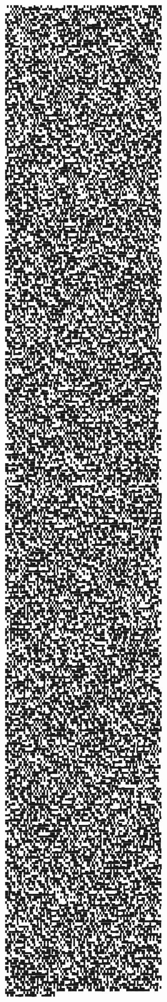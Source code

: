 ▝▝▞▛▞▅▃▆▟▆▞▃▞▟▃▄▃▟▝▛▝▊▃▞▝▐▃▞▟▜▝▆▝▟▟▇▜▃▜▛▝▄▃▜▜▙▜▄▞▞▞▄▜▄▞▆▝▚▃▅▃▞▟▚▝▝▞▟▜▙▜▜▜▟▝▛▜▜▟█▜▄▞▅▝▝▟▐▝▆▟▐▜▙▞▃▝▉▟▝▞▄▟▛▃▛▟▊▜▃▜▄▃▞▟▉▞▄▜▝▝▛▞▃▞▙▞▅▟▆▟▇▝▃▞▝▝▛▜▚▟▜▞▛▜▞▝▞▞▆▞▚▟▄▝▃▟▇▛▇▃▛▟▊▃▚▃▄▟▊▝█▞▞▟▇▞▝▟▄▝▆▃▆▛▐▝▅▞▆▞▝▝▛▟▐▃▄▞▛▞▛▝▐▃▟▞▆▝▄▟▐▜▛▜▛▛▇▜▝▜▚▝▃▞▆▃▙▝▜▞▙▃▆▝▟▞▃▞▝▝▞▜▜▝▆▟█▞▝▝▟▟▟▜▜▟▛▞▃▜▝▟█▃▃▝▇▜▄▜▚▜▄▝▃▛▇▟▊▜▄▜▞▜▃▝▐▞▚▜▜▞▞▝▃▝▊▝▊▃▛▛▐▟▚▟▄▞▟▞▙▟▜▝▅▟▃▝▚▜▚▝▇▜▟▟▝▝▇▜▙▃▞▃▃▝▄▞▟▟▆▝█▃▅▟▜▃▅▟▊▟█▜▛▜▚▜▛▃▃▃▝▃▞▜▄▜▛▞▜▜▜▝▛▃▛▃▅▝▐▜▝▟▅▜▝▃▝▛▐▃▛▝▅▃▆▞▝▝▆▃▝▜▄▝▊▞▃▃▅▞▆▟▜▃▞▞▝▝█▝▚▝▉▝▞▝▆▃▜▃▝▞▚▞▞▝▃▃▟▜▚▃▆▟▜▃▜▜▅▜▚▜▝▝▃▟▜▛▇▟▜▃▜▟▆▞▆▜▙▝▛▟▄▟▜▟▇▟▞▟▐▟▐▞▟▃▝▜▞▟▊▃▚▝▐▃▅▝▉▝▛▃▞▟█▛▇▞▞▝▐▞▃▃▚▟▜▃▞▃▆▜▜▝▅▜▝▃▙▝▆▃▚▞▝▞▜▟▟▜▛▝▐▝▉▟▃▞▛▟▞▞▙▜▅▜▅▝▟▟▚▝█▞▅▝▜▟▅▜▅▟▆▝▊▃▚▞▟▝█▃▜▟▞▝▆▝▟▝▛▜▄▝▉▟▚▟▄▜▟▝▛▞▄▃▛▃▅▟▜▝▝▝▄▝▆▟▇▝▐▝▟▞▟▟▇▝▆▟▄▃▛▟▝▟▛▝▅▜▚▝▆▟▞▝▆▞▙▟▚▝▊▟▜▃▆▃▄▝▅▜▙▝▞▞▜▝▉▞▛▜▄▟▞▛▇▟▄▟█▝▐▃▞▟▄▟▄▟▉▟▛▞▄▝▅▝▛▟▟▃▙▟▊▜▚▝▛▞▟▟▛▝▊▞▜▜▄▝▞▝▟▃▜▟▞▞▅▃▄▝▞▜▙▟▝▝▞▞▃▞▅▃▟▃▛▞▃▝▜▞▚▝▐▟▐▝▝▟▊▟▛▞▄▜▞▃▆▟▃▞▄▝▃▞▟▜▅▟▉▝▛▃▝▟▊▞▃▟▝▞▞▃▛▝▊▝█▝▄▛▐▟▃▜▚▞▛▞▞▞▃▞▄▟▊▜▄▃▝▝▆▃▅▝▟▟▊▃▝▝▃▜▄▟▚▃▅▜▙▃▆▟▐▃▜▜▙▃▄▃▝▜▞▛▇▝▜▝█▃▛▃▅▝▐▟▞▃▞▃▙▝▛▝▃▞▝▞▆▃▞▜▙▛▐▟▆▜▚▝▉▞▞▟▇▞▛▞▜▝▅▟▝▝▞▝▉▝▉▜▚▃▚▜▞▜▝▃▙▝▊▝▟▞▃▟▅▞▟▜▛▞▄▞▛▟▃▝▅▞▆▜▜▃▃▟█▟▞▟▚▝▄▟▉▜▄▜▚▜▅▟▄▟▉▟▊▟▜▃▜▟▄▝▚▝▆▜▃▟▊▝▊▟▞▝▚▜▝▟▟▃▄▞▆▟▅▜▝▞▜▃▟▝▚▟▚▟▝▟▄▝█▞▝▝▟▝█▜▃▃▞▃▟▜▄▟▞▝▉▃▝▟▞▟▇▞▛▝▟▝▚▟▄▃▟▞▄▟▞▛▇▟▃▞▟▝▄▟▐▟▉▝▚▝▊▝▟▃▝▞▚▞▟▃▝▞▝▝▟▝▅▝▜▜▃▜▙▟▄▜▚▝▝▝▚▜▛▃▃▟▄▃▆▝▝▟▞▜▅▞▆▃▛▃▛▃▄▜▝▞▄▞▚▝▉▟▅▃▅▝█▃▝▝▟▟▇▝▚▞▆▞▝▟▐▝▆▝█▝▐▜▃▛▇▝▜▝▃▟▊▟▟▜▛▜▞▝▃▟▝▟▛▟▉▃▝▞▛▜▛▝▄▟▚▜▝▟▃▝▐▃▜▝█▃▅▜▛▟▐▃▟▃▛▟▅▃▛▜▅▜▃▟▃▟▆▜▞▜▅▃▅▟▇▞▜▞▄▟▆▃▃▞▛▟▝▝▜▞▚▃▜▜▟▝▇▝▄▜▜▝▚▟█▞▄▛▐▟▞▞▛▞▞▝█▝▉▟▚▃▝▝█▝▚▞▄▟▉▝▚▟▛▝▚▟▄▜▙▃▅▜▜▟▝▜▞▝▉▝▃▟█▞▃▃▟▃▛▜▚▜▛▝█▞▜▟▟▝▆▃▞▜▃▜▅▃▚▝▛▜▜▞▅▝▝▃▝▜▙▞▆▟▇▝▟▞▙▃▛▝▅▜▟▛▇▛▇▟▃▟▊▝▄▛▐▃▃▃▟▃▚▜▟▝▛▝▊▃▄▟▞▝▅▟▚▃▜▝▃▟▟▝▄▛▐▜▜▝▆▜▃▜▝▝▟▝▞▃▄▝▃▟▉▟▚▃▙▝▐▃▝▝▊▟▃▝▉▃▛▜▄▜▙▞▛▜▞▟█▝▅▛▐▜▃▟▞▝▅▃▙▃▚▃▝▃▛▟█▜▚▜▙▟▃▃▛▝▆▞▃▞▜▝▛▟█▃▞▞▙▝▛▞▄▃▙▝█▜▚▃▛▜▚▟▜▝▃▜▚▝▟▟▝▝▜▞▞▞▛▜▞▃▛▞▃▃▟▞▟▜▞▜▄▟▞▞▄▜▝▟▄▟▝▞▄▟▅▃▟▜▛▃▙▝▝▜▝▞▅▃▄▝▞▟▞▝▝▃▙▞▟▝▇▝▞▃▅▜▜▟▝▃▜▞▛▟▞▝▃▟▐▞▚▞▆▃▙▟▇▝▞▃▙▞▚▟▅▜▚▜▄▝▚▜▅▟▃▜▜▃▜▃▙▜▚▝▚▝▚▜▙▝▇▟▟▟█▛▇▝▐▟▄▝▇▝▚▝▄▟▐▞▛▜▄▞▆▃▝▝▐▃▚▃▜▜▙▃▚▟▐▟▝▝▃▜▛▃▚▜▟▃▛▞▟▟▇▝▐▝█▟▐▃▄▃▅▜▝▜▛▛▐▞▃▃▞▟▜▟▞▝▇▝▄▟▞▃▄▃▄▃▝▞▙▃▞▞▄▃▛▃▅▜▝▜▙▞▜▞▃▟▇▝▉▃▜▜▚▜▃▞▞▝▄▃▛▝▝▝█▟█▃▅▜▞▟▞▟▟▃▄▜▅▝▃▜▙▜▅▃▟▟▛▝▛▃▝▃▟▝▐▞▆▜▛▃▞▟▇▝▜▝▆▜▛▃▆▞▜▞▟▝▃▟▇▃▟▝█▜▄▝▃▝▇▛▐▟▄▞▜▃▆▝▝▟▚▞▛▛▐▟▚▟▅▃▛▃▟▝▄▜▞▝▛▃▝▝▟▞▙▞▙▃▙▃▞▞▅▟▉▟▞▛▇▟▝▞▄▝█▟▚▜▟▟▇▝▇▛▐▛▐▟▆▜▛▛▐▞▛▝▉▛▐▟▄▜▟▞▟▝▆▜▟▝▜▜▝▜▙▛▐▛▐▞▚▜▄▃▚▟▐▃▃▃▞▃▛▟█▜▚▜▚▟▇▛▐▞▞▜▜▞▄▞▚▜▝▝█▜▝▝▇▟▛▜▚▃▞▟▇▞▆▞▙▞▆▜▅▟▇▃▜▟▟▞▞▟▞▃▄▃▞▛▇▃▜▜▅▜▚▝▜▝▅▝▃▜▃▛▐▃▞▝▜▜▙▃▞▟▜▟▊▝▉▃▃▟▐▃▛▃▄▝▉▜▚▞▙▟▞▃▅▞▄▟▞▜▝▞▅▜▚▃▄▜▛▃▝▃▄▝▅▟▜▟▄▝▐▝▞▜▝▃▟▜▙▛▐▟▅▟▚▝▝▞▚▝▊▜▃▝▆▜▜▜▞▜▃▝▆▝▃▟▞▜▜▃▞▟▅▜▛▜▟▝▛▛▇▝▚▞▚▃▞▟▐▃▝▜▅▃▆▝▟▜▟▟▆▝▅▝▅▝▚▃▙▜▛▜▜▞▞▜▟▟▝▞▞▜▞▃▅▟▅▃▛▜▛▝▞▝▃▟▝▞▟▟▅▞▅▟▞▃▚▜▛▜▚▟▃▞▅▛▇▝█▝▟▃▝▃▝▜▟▟▜▜▅▝▜▟▆▃▄▞▄▛▇▃▜▜▅▃▞▝█▜▚▃▃▟▊▝▐▟▐▃▚▃▛▟█▝▇▜▙▟▝▃▚▞▛▜▛▟▝▟▛▜▙▞▝▝▞▟▄▜▄▟▆▞▃▝▝▝▟▜▅▜▚▝▇▝▚▜▟▟▚▃▟▞▝▝▐▞▅▝█▝▛▃▟▃▛▟█▝▝▞▆▟█▜▚▝█▝█▟▛▝▄▟▅▝▚▜▞▝▟▃▛▃▞▝▛▜▜▃▆▃▛▟▅▞▞▜▛▟▛▝▃▃▟▟▇▞▃▃▝▜▚▜▜▃▚▝▉▟█▃▙▞▄▟▄▜▃▜▄▝▝▜▜▝█▃▝▟▊▜▜▝█▃▄▜▟▟▚▃▙▛▐▝▝▜▚▜▛▜▜▝▅▜▃▃▛▟▉▟▞▟▉▜▃▜▝▟▉▝█▟▝▃▙▃▞▝▝▟▉▃▜▟▆▃▆▝▆▜▛▝█▝▚▜▝▃▆▟█▟▜▜▃▞▜▟▐▜▟▃▃▞▅▝▊▃▄▝▜▝▊▝▛▜▜▃▝▝▟▞▚▞▟▟▇▟▚▟▞▜▜▜▝▜▅▟▚▜▅▃▙▝▃▞▆▝▆▃▄▝▐▟▉▜▄▜▟▝▇▜▟▟▊▝▞▞▟▟▊▃▛▞▚▝▊▜▝▝▐▞▞▜▞▜▞▟▐▃▜▟▜▞▄▟▛▃▚▟▟▃▟▛▇▟▃▝▃▝█▟▆▃▞▟▝▟▐▃▚▝▄▝▜▜▝▞▚▜▛▞▟▟▞▟▆▃▃▜▙▟▆▝▆▃▟▝▐▃▃▝█▟▉▃▅▃▛▟█▜▜▞▅▟▝▟▅▝▉▃▝▟▊▞▚▃▟▜▛▃▜▞▃▜▛▝▊▟▄▜▜▝█▜▝▝▊▝▝▞▃▛▇▟▛▝▝▃▞▜▛▝▝▝▆▝▉▃▚▟▅▜▚▝▊▟▝▝▆▟▚▛▐▜▙▞▝▞▚▟▝▝▛▛▐▃▜▞▛▛▇▜▝▞▙▝▝▟▚▃▞▟▞▟▜▃▛▜▅▝▉▛▐▜▝▞▛▜▛▟▜▃▟▞▙▝▃▜▟▝▛▃▝▛▇▜▞▝▝▟▝▟▆▜▃▜▃▞▄▞▃▃▙▃▞▜▟▃▜▞▚▜▜▟▃▟▃▃▝▟▆▜▃▃▃▜▄▝▜▞▄▃▙▟▜▝▝▃▛▃▟▃▄▞▟▝▅▃▜▝▄▝▇▞▚▞▆▃▅▝█▃▞▜▛▞▃▟▞▞▚▞▙▝▐▞▛▝▜▟▛▝▆▟▇▃▙▝▉▞▚▞▞▛▇▃▅▜▅▟▞▟▊▜▝▜▞▟▐▞▚▃▞▞▆▝▚▞▚▞▃▟▞▝▛▞▃▟▊▟▊▟▃▃▞▜▄▜▙▃▞▞▃▟▃▟▃▜▝▃▃▛▇▝▐▜▅▜▄▞▟▞▝▝█▃▅▜▃▝▇▝▜▃▟▃▄▟▐▜▅▞▝▟▃▃▅▜▅▞▞▞▄▟▇▝▜▟▝▞▞▟▝▛▇▃▟▜▚▟▊▞▜▟▚▜▃▜▛▃▜▜▝▃▞▝▐▟▃▞▚▛▐▜▛▞▅▝▃▞▞▞▅▝▜▟▟▃▆▟▐▃▅▝▞▟▆▜▙▝▊▟▜▝▝▜▚▃▃▝▟▜▙▟▆▞▝▞▞▜▃▝▇▃▛▃▄▟▝▃▄▟▆▞▅▃▞▃▄▃▞▟▞▟▝▟▆▝▐▜▄▃▅▝▐▝▃▝▞▝▞▟▞▟▟▃▙▟▚▞▚▜▅▜▜▟▛▝▄▝█▝▇▞▆▞▆▛▐▝▐▟▛▃▄▝▜▝▊▛▇▟▚▜▜▜▜▞▝▃▜▃▜▟▄▟▆▝▄▃▟▜▜▟▃▟▆▝▉▞▆▝▝▝▇▜▛▞▄▟█▝▉▞▝▃▚▞▛▜▞▜▟▟▐▟▚▃▟▟▐▟▄▞▞▜▚▟▉▜▚▟▇▝▟▟▄▝▄▃▄▝▅▟▇▜▝▞▆▞▄▃▙▝▜▟▅▞▚▜▙▟▞▞▄▞▚▜▚▟▐▞▄▟▝▞▄▜▛▞▟▃▚▟▜▞▚▜▛▜▝▞▅▝▟▜▃▞▟▝▐▟▐▟▆▜▙▜▞▝█▃▟▟▅▝▆▃▚▞▚▃▆▟▆▃▟▝▊▟▊▞▅▜▜▞▅▟▆▜▟▟▊▟▐▜▜▃▝▃▜▃▛▃▄▟▉▛▇▞▅▝▝▃▆▛▐▝▄▜▚▃▄▟▞▟▅▝▅▟█▛▐▃▆▟▇▝▄▃▝▝▉▃▃▃▅▟▃▃▞▃▛▃▅▜▚▟▞▞▟▝▃▟▆▃▜▝▅▟▝▜▞▞▆▞▙▞▆▃▟▝▉▃▞▜▛▝▝▞▝▟▅▜▞▟▞▛▇▞▛▜▛▝▚▟▄▟▜▟▉▜▚▃▛▟▚▃▄▝▉▃▛▞▃▃▜▜▝▞▄▝▛▝▅▟▛▞▅▟▃▃▝▃▅▜▛▃▅▟▃▟▉▟▇▃▅▃▅▝▞▟▅▟▜▟▝▞▜▟▝▞▆▞▛▟▅▃▜▟▅▜▅▞▆▃▅▝▄▟▃▞▛▃▜▃▛▃▛▜▞▃▟▞▟▟▐▞▟▞▜▝▜▟▞▃▙▟▉▞▜▞▃▝▊▞▝▃▄▟▟▜▙▜▞▟▄▝▞▞▛▜▝▝▐▞▄▜▛▜▙▞▟▞▙▝▇▟▃▜▃▞▚▝▞▃▚▜▜▟▆▟▞▞▙▟▉▝█▟▇▞▃▟▜▃▞▟▝▝▛▞▆▞▃▟▝▝▆▝▆▟▐▃▛▞▆▃▝▜▞▜▜▜▙▃▟▜▜▃▝▝▛▜▅▜▙▃▟▃▄▞▃▟▟▃▆▞▝▞▃▟▛▃▄▞▙▟▚▟▃▝▅▜▚▟▟▝▞▞▝▟▐▝▛▃▃▟▞▞▜▝▞▜▟▟▄▃▙▟▝▟▞▟▅▞▃▟▜▞▛▜▚▞▃▟▊▝▄▛▇▝▊▜▃▟▐▃▜▞▞▝▚▝▝▟▟▟▅▜▄▜▞▜▃▜▚▟▉▝▅▟▃▝▛▜▃▝▚▞▟▟▝▝▝▞▆▝▛▟▄▜▜▝▆▟▄▃▙▛▇▞▞▞▅▞▟▝█▟▟▝▛▝▟▝▄▟▜▝▛▃▜▝▞▝▊▟▛▟▉▃▃▟▚▞▆▝█▃▄▝▉▟▇▜▞▟▉▝▇▝▉▞▆▝▞▜▝▃▜▟▉▃▄▜▚▟▇▟▇▜▄▛▐▟▚▃▞▟▊▞▆▝▐▟▆▝▛▜▛▝▜▜▞▝▆▞▟▜▛▜▟▟▟▃▛▝▇▟▝▝▄▝▉▟▃▜▙▃▛▟▊▝▄▃▃▟▟▃▆▝▛▛▇▜▄▝▐▞▛▟▉▝▝▝▅▟▞▝▞▃▟▃▅▜▃▝▞▟▚▝▅▝▅▝▚▝▅▝▝▝▊▜▛▞▟▟▃▟▝▞▛▝▛▃▅▃▙▝▚▝▜▜▛▜▚▝▞▃▜▞▞▝█▛▐▟▄▝█▛▐▟▞▜▜▃▅▃▆▃▆▞▜▟▉▝▛▝▛▝▝▝▄▞▅▝▝▃▝▃▟▟▉▃▛▝▆▟▜▜▞▃▃▜▛▜▜▟▅▞▅▟█▃▆▟▝▜▞▟▉▜▜▜▄▟▉▜▛▃▄▜▙▝▄▃▙▃▅▟█▞▞▟▚▟▇▃▅▜▃▟▉▞▙▜▅▟▚▝▝▝▄▃▞▟▅▟▛▝▞▟▉▃▞▟▇▃▅▜▙▃▅▝▞▃▜▃▚▃▙▟▝▜▅▃▟▝▟▜▜▟▐▛▇▞▞▃▟▟▊▜▅▃▚▛▐▃▙▜▚▜▟▜▟▃▛▜▝▞▞▜▚▃▞▜▛▟▐▜▄▟▊▜▜▞▞▟█▝▛▝▚▃▃▃▅▝▉▝▞▜▞▝▃▟▝▟▆▝▞▞▃▃▄▃▄▃▅▝▉▝▚▃▜▃▟▝▛▃▅▞▃▃▅▃▆▞▚▝▄▜▙▃▝▝▇▝▞▝▞▃▛▞▝▝▉▟▜▞▙▝▃▝▊▟▝▟▛▝▃▝▐▜▞▃▅▃▆▝▃▝▇▟▆▝▞▜▃▜▞▟▊▝▝▟▃▜▅▃▚▞▜▟█▝▜▟▊▜▄▃▅▞▃▃▅▝▝▜▛▟▐▃▆▞▟▟▞▜▜▟▜▃▆▞▞▃▟▝▚▜▚▟▊▟▉▃▅▟▊▜▄▝▄▝▐▟▞▝▉▟▅▟▚▜▙▝▝▟█▞▙▃▅▟▞▟▛▜▛▟▛▟▞▝▅▞▚▃▙▞▚▝▐▟▟▃▄▟▃▝▊▟▟▟▃▞▞▟▆▝▟▟▝▛▇▃▃▞▟▜▄▞▙▜▛▃▜▜▞▟▟▜▙▜▚▜▅▟█▜▃▃▚▛▇▝▅▟▃▜▄▝▉▟▃▜▄▟▚▜▜▟▊▟▉▟▐▃▟▃▚▝▊▟▄▟▉▜▝▝▞▟▅▃▞▜▚▟█▜▜▃▙▝▜▝▚▜▟▟▆▃▃▝▞▃▚▜▄▟▄▟▄▞▃▟▟▃▝▟▇▝▊▟▉▜▟▞▟▃▆▃▞▃▝▞▃▝▐▟▆▝▃▟▞▃▟▟▃▟▊▃▙▃▄▝▜▝▟▛▐▟▊▟█▃▜▃▃▟▚▞▄▟▝▟▄▝▉▃▃▃▅▟▟▞▜▝▛▜▚▟▊▃▅▝█▜▙▟▊▟▐▟▟▜▄▞▄▃▆▃▟▞▅▟▅▃▚▞▛▟▝▞▛▞▜▃▛▝▃▝▐▞▆▜▜▝▇▝█▞▟▜▝▝▝▝▊▃▃▝▞▞▝▛▐▝▛▜▄▝▅▞▚▟▇▞▜▞▟▃▛▞▆▛▐▟▄▃▛▜▟▝▚▞▆▟▛▝▆▜▛▃▝▟▅▜▝▟▝▞▜▛▇▜▞▟▝▟▉▃▝▝▚▝▅▃▞▟▆▜▄▜▞▟▐▟▞▜▝▃▙▟▃▟▉▟▆▝▇▟▉▜▃▟▊▜▚▜▙▞▃▞▚▝▜▃▛▞▆▟▃▝▅▟▜▃▃▜▄▝▆▃▙▟▚▞▅▃▆▝▃▜▝▞▅▝▅▟▇▝▟▟▊▝▛▃▝▝▛▝▃▞▟▛▇▜▛▟▆▝▆▜▞▟▆▞▝▟▛▞▄▞▅▜▙▝▊▞▞▝▝▜▝▝▄▜▟▝▇▟▝▟▛▟▜▟▃▜▅▟▄▟█▜▄▃▚▃▛▃▃▜▛▜▝▜▛▟▛▜▃▞▆▝▜▟▜▟▐▟▟▝▉▃▞▝▚▞▟▜▝▟▚▝▆▟▇▟▚▟▐▞▚▜▃▛▐▞▄▜▛▟▆▃▄▝▐▛▐▟▞▟▚▜▛▞▃▟▉▃▟▞▄▝▝▛▇▟▆▝▞▟▃▃▟▃▄▃▛▟▐▝▝▜▅▃▞▝▃▝▜▝█▃▞▞▅▜▙▜▟▞▆▝▟▝▄▃▝▃▟▜▞▞▝▃▝▟▆▜▝▜▙▃▚▃▟▞▝▛▐▟▇▝▄▝▝▝█▃▚▞▞▜▃▜▟▜▟▃▞▜▚▜▙▝▝▝▄▜▃▃▚▞▟▜▃▃▜▝▉▟▇▟▞▜▛▟▜▝▇▃▆▃▞▜▞▝▃▜▙▜▃▟▆▝▞▟▜▝▐▟▄▟▟▜▃▟▉▟▆▝▅▝▐▞▚▝▐▝▉▟▆▞▙▜▚▃▅▝▜▝▜▟▝▟▐▝▜▛▇▜▅▝▉▃▞▜▙▃▛▃▞▃▙▟▐▟▅▝▐▝█▟▚▜▛▝█▞▞▜▄▟▉▃▄▟▉▜▙▜▅▝▆▝▞▞▄▝▞▞▟▞▅▝▊▝▅▃▟▟▆▃▆▜▙▟▜▝▟▃▛▜▜▝▝▝▞▞▜▜▞▜▙▝▜▜▚▟▄▜▝▟▃▝▚▜▝▝▉▝▐▟▆▃▚▝▄▜▞▃▟▃▆▃▞▃▛▞▆▃▞▛▇▞▟▜▚▝▟▟▄▃▃▞▄▟▆▜▝▞▝▃▚▞▝▃▛▃▅▜▅▞▙▝▃▟▐▜▞▝▜▃▝▟▞▞▞▃▝▝▅▟▝▞▆▜▞▝▆▜▃▟▐▃▆▞▚▝▟▞▃▃▃▟▊▝▛▜▃▟▉▟▐▞▜▟▛▛▐▜▛▟▞▜▜▜▜▞▃▟▆▃▙▝▆▝▜▟▜▞▟▟▄▝▐▟▆▝▝▝▞▞▅▞▚▟▜▞▜▟▐▞▙▝▜▃▅▜▞▃▃▜▜▟▊▝▅▝▃▜▟▜▜▃▅▟▆▝▛▜▚▝▆▝▆▃▛▞▛▝▐▟▇▟▃▟▅▝▃▞▅▟▞▜▚▝▐▞▛▃▆▝▚▟▞▃▙▟▄▞▝▟▚▃▞▝▚▝▜▝▃▞▅▝▊▝▞▟▅▟▄▟▃▞▃▟▉▝▛▃▟▝▅▜▙▃▟▃▄▞▛▟▐▞▝▃▝▟█▃▆▜▙▟▐▞▟▃▟▟▄▜▅▛▐▜▟▟▟▜▅▝▃▝▟▟▞▝▃▝▞▝▝▜▞▞▚▟▃▞▙▟▊▝▅▜▟▟▜▛▐▟▇▃▟▜▞▟▝▟▐▟▝▝▇▟▚▛▐▃▛▞▜▃▃▞▆▞▛▃▄▝▟▃▞▝▆▟▇▃▝▟▊▛▐▛▐▟▃▃▛▟▞▃▄▞▚▝▃▜▝▝▃▞▟▟▐▜▃▞▝▜▃▟▞▝▊▝▄▟▄▝▆▃▃▃▝▃▙▞▃▜▝▟▞▟▞▝█▟▞▝▃▝▝▃▆▝▝▜▛▟█▟▆▝▛▟▝▜▅▟▚▝▛▝▟▃▜▝▚▃▙▝▜▜▚▟▇▝▅▜▞▟▐▞▅▟▇▝▆▜▃▟▞▝▊▝█▝▞▟▆▞▝▝█▞▝▝█▝▜▃▄▜▚▝▟▃▄▟▆▞▅▜▜▜▛▟▛▜▜▟▇▞▝▃▚▜▟▜▚▟▜▟▉▃▅▛▇▝▛▟▛▝▅▃▆▝▜▟▜▞▙▝▚▜▃▝▐▞▛▟█▟▃▜▄▜▞▝▟▜▞▟▞▝▃▟▝▝▆▞▝▝▃▜▃▟▛▟▅▃▟▟█▃▞▃▟▟▜▞▜▜▃▝▆▝▜▞▄▝█▟▚▟▅▛▇▟▝▞▙▝▚▝▉▃▄▜▃▃▚▛▐▝▛▞▆▟█▜▃▝▃▞▙▟▊▜▝▝▉▛▇▜▜▞▃▟▆▝▅▝▄▟▆▃▙▝▝▟▚▝▞▟█▞▙▟▟▃▙▃▞▟▇▟▛▜▝▝▇▞▆▛▐▟▄▜▅▜▜▝▃▃▞▃▝▃▄▞▙▝▃▟▅▟▜▜▙▝▝▜▝▝█▃▛▟▃▟▞▜▟▝▃▟▇▝▉▟▇▜▟▟▛▝▞▟▐▞▜▜▃▝▅▃▅▛▐▟▛▜▟▃▚▟▃▟▝▟▛▜▅▜▚▞▃▝▇▝▇▝▇▜▝▟▅▝▊▃▄▝▚▞▞▃▅▜▛▜▙▃▚▝▊▝▟▜▝▝▆▜▙▜▞▝▃▜▃▟▆▝▞▝▝▃▙▟▐▟▉▟▐▝▟▞▜▟▚▟█▞▙▃▚▜▝▜▙▛▐▝▃▃▟▃▞▟▅▞▞▃▟▜▄▛▐▝▇▝▇▟▞▟▇▞▞▃▟▜▟▃▙▟▞▟▃▝▊▝▃▟▝▝▄▞▆▃▄▟▞▟▞▝▚▝▞▟▅▞▛▛▇▝▇▟▊▝▊▟▇▞▜▞▆▛▐▞▛▝▛▞▅▞▄▞▟▟▃▟▆▞▛▜▝▞▛▝▇▃▙▃▛▜▝▝█▟▄▝▜▞▅▛▇▟▇▜▛▞▙▝▝▜▞▜▃▝▇▜▚▛▐▟▉▜▃▝▇▞▚▜▟▃▛▟▊▟█▝▇▟▃▟▚▝▇▞▅▟▜▝▄▟▚▞▟▞▃▝▄▝▜▝▆▛▇▜▛▃▅▟▊▛▇▝▟▛▇▃▅▞▜▞▛▃▅▃▙▜▙▞▙▝▐▞▚▟▊▜▄▃▙▜▅▞▜▞▚▝▅▝▞▜▙▝▚▃▞▃▚▛▐▞▆▟▚▃▛▟▆▃▞▞▞▟▇▞▃▝█▟▚▝▛▜▟▝█▝▉▝█▟▊▜▝▜▝▃▄▝▉▟▄▃▛▝▆▟▊▟▚▃▆▟▟▝▊▞▆▝▄▟▉▜▟▟█▞▅▃▝▟▃▟▅▟▜▟█▃▆▞▃▝▛▞▅▝▇▞▙▞▟▟▆▟▟▟▟▝▃▝▄▞▟▃▛▞▟▟▆▟█▟▞▜▛▟▝▃▆▜▜▜▝▜▃▜▙▞▙▃▅▞▃▟▆▃▛▝▇▜▝▞▃▞▛▃▞▞▜▟▐▝▚▟▅▝▐▝▜▟▄▝▞▞▄▞▅▜▜▟▊▞▛▃▟▝█▟▞▝▄▝█▜▄▃▜▟▜▜▛▜▅▃▆▝▉▞▃▝▆▞▄▞▅▞▃▃▛▜▟▟▊▟▅▜▜▃▟▟▞▃▞▝▚▟▐▃▟▃▆▜▚▟▄▜▃▛▇▃▃▟▛▛▇▜▞▞▝▃▚▝▅▟▐▝▉▝▅▟▃▟▜▜▄▃▜▟▆▜▚▟▐▃▟▃▞▞▞▟▜▝▇▟▟▝▞▝▉▝▝▜▅▟▛▜▃▞▚▝▟▝▟▃▆▟▟▜▅▝▃▟▐▞▙▃▙▃▙▟█▝▛▝▜▝▜▞▆▝▃▜▞▃▃▝▚▝▞▟▟▟▃▜▜▝▆▞▅▃▙▞▃▜▞▜▃▝▄▃▅▝▅▟▉▞▛▞▆▞▃▜▄▝▝▃▛▞▛▟▞▝▉▞▄▃▚▜▟▜▜▛▐▟▄▃▜▝▉▝▛▜▅▜▟▃▄▃▟▟▐▟▝▝▄▟▆▃▆▃▛▜▛▞▝▞▞▟▄▟▜▜▄▟▊▞▚▞▙▞▟▟▅▃▝▝▞▞▃▜▝▃▅▜▃▃▚▟▟▝▅▃▛▟▃▞▆▟▛▜▟▞▚▜▜▃▚▝▚▃▃▞▞▃▜▞▛▞▟▟▄▝▜▝▆▃▄▃▛▃▙▃▚▜▅▞▞▃▃▟▆▞▛▃▚▟▝▝▇▛▇▞▝▝▉▝▊▟▃▜▙▞▙▝▊▃▞▞▃▟▇▃▟▜▜▞▝▟▜▟▇▜▝▞▙▞▝▟▉▜▄▞▅▟█▝▟▝▊▞▙▞▝▟▞▞▞▟▚▝▞▜▛▜▅▞▄▝▊▛▇▃▄▃▃▃▝▃▞▃▄▟▚▃▞▟▊▝▟▛▐▟▞▞▞▟▐▝▄▟▝▟▉▞▃▝▆▞▅▜▃▞▛▟▇▞▛▝▟▞▛▟▊▝▆▞▝▞▅▜▚▝▐▟▉▝█▃▜▝▇▟▜▜▝▟▝▜▛▃▄▟▞▝▚▜▚▜▟▜▝▃▜▃▄▝▄▝▟▝▝▜▝▝▝▟▉▞▛▃▅▝▄▞▜▟▆▟▟▟▃▜▜▟▜▃▃▃▛▃▚▞▜▟▉▃▄▞▄▟▞▝▚▜▞▜▞▝█▃▙▃▃▝▆▞▚▃▄▞▟▞▟▜▃▜▙▜▙▃▃▜▚▞▜▜▃▃▟▟▇▝▄▞▝▟▚▃▃▟▄▟▜▝▚▜▅▟▊▜▚▝▃▞▜▃▟▛▐▟▚▛▐▃▚▜▄▃▅▝▟▃▛▟▊▟▅▝▇▝▜▞▝▟▟▞▜▝█▝▄▝▊▃▙▜▟▝▐▃▟▟▅▟▚▟▐▟▊▞▝▟▅▝▐▟▇▟▉▝▅▞▙▃▛▝█▃▅▞▙▜▝▃▄▝▞▜▚▞▅▝▉▞▆▞▜▝▅▟▚▟▞▞▄▃▆▟▅▞▆▞▙▃▙▜▃▞▃▃▃▞▟▝▟▜▟▜▞▞▆▃▞▃▜▝▊▞▄▟▆▜▃▟▞▝▇▃▙▜▚▟▛▛▇▃▟▟▆▝▊▃▜▃▜▃▙▜▄▞▅▟▃▝▇▝▃▝▟▝▅▟▛▜▙▞▆▜▝▝▊▝▐▝▊▜▞▜▃▃▃▟█▟▚▞▝▞▜▞▞▝▐▃▝▃▟▝▜▞▛▃▙▟▛▞▃▞▙▟█▝▆▜▛▟▝▝▆▝█▟▆▞▙▞▙▛▇▟▚▟▟▛▐▞▛▃▚▛▇▜▝▟▐▛▇▝▐▝▅▃▆▟▝▟▚▛▐▜▄▟█▟▃▟▛▝▃▝▟▃▝▝▃▛▐▃▄▜▟▝▟▃▝▃▃▝▉▟▟▝▚▝▉▜▜▟▛▛▐▟▐▟▅▟▟▝▉▞▜▞▞▝▚▝▆▟▛▛▐▜▞▃▄▃▛▟▟▟▅▛▐▞▜▃▛▝▇▝▛▞▃▟▐▟▅▃▟▃▛▝▛▝▅▜▝▜▅▜▄▞▟▟▅▟▞▜▃▞▟▟▟▞▄▝█▞▅▜▅▟▛▞▃▜▜▝▇▞▙▛▐▞▚▜▅▞▅▝▝▝▆▟▄▟▞▝▃▜▝▃▆▜▚▃▟▝▉▃▝▃▞▜▙▝▞▜▛▞▄▝▉▃▅▟▆▞▆▟▇▝▉▃▛▝▃▃▜▞▚▟█▟▚▃▝▟▆▝▟▃▜▞▙▟▚▃▚▞▛▜▄▝▚▜▝▃▚▟▟▟▆▟▅▟▛▝▛▝▃▟▄▟▇▜▟▝▝▞▆▜▟▞▝▝▟▜▛▝▉▞▛▟▄▝▟▟▐▃▆▟▇▝▚▟▃▟▐▟▄▝▟▃▆▝█▞▙▝▄▞▟▜▟▝▐▜▝▃▄▜▛▝▝▟▚▟▄▃▛▝▉▟▅▜▚▝▇▞▛▟▞▟▉▞▛▞▚▞▛▝▄▝▟▟█▞▅▃▅▞▆▝▉▞▄▛▇▝█▃▜▝▟▜▙▝▞▜▟▝▞▜▄▝▛▟▅▟▃▞▟▝▆▃▄▝▜▜▛▝▛▟▆▟▆▝▉▝▝▃▚▝▅▞▄▝▜▞▙▝▝▝▆▝█▃▞▟▉▝▅▜▙▟▜▟▅▃▙▛▐▃▞▟▟▛▐▞▚▜▅▝▉▛▇▟▊▝▆▃▃▃▆▟▟▃▟▝▝▜▃▝▝▟▆▞▜▃▃▞▃▝▄▃▃▟▛▟▄▝▜▃▆▃▅▜▄▞▅▜▙▃▛▟▇▝▊▟▛▜▝▞▅▜▄▝▝▞▝▝▝▟▝▝▉▟▚▟▆▝▇▟▚▜▅▛▐▛▐▃▆▝▉▟▜▃▚▝▃▜▙▜▞▝▃▝▐▜▛▜▞▞▄▃▟▝▜▟▟▞▚▜▟▃▟▃▆▞▅▃▟▞▛▟▄▝▄▞▞▞▞▞▚▝▄▝█▃▙▛▐▛▐▝▇▜▅▃▃▞▅▜▛▝▉▃▟▃▛▝▚▝▉▞▟▜▜▃▄▞▛▝▟▜▝▃▟▜▄▝▄▞▟▜▃▝▐▞▚▃▜▟▐▜▃▞▙▟▊▜▅▜▜▟▊▝█▝▞▞▆▝▉▟▃▟▟▟▉▛▐▜▞▝▇▞▄▞▝▛▐▝▛▞▟▞▜▜▅▝▜▃▃▞▞▟▆▞▟▟▊▟▐▟▝▃▆▟▅▃▟▝▐▟▞▃▝▟▇▃▃▟▄▃▆▜▅▝▃▃▃▝▆▟▐▝█▞▃▟█▜▄▜▝▃▃▞▚▞▙▜▄▜▜▜▝▃▆▜▃▜▝▃▆▞▃▟▃▞▜▞▃▃▙▃▞▞▃▜▞▜▝▃▚▟▞▃▚▟▜▞▚▞▞▜▙▜▞▃▙▞▚▃▄▜▞▟▄▜▝▞▜▟▜▝▝▝▊▜▝▟▇▃▞▞▜▜▅▝▚▟▄▝▛▟▊▟▃▜▚▛▇▝▐▞▝▟▆▃▄▟▐▞▛▝▅▜▜▟▜▜▜▟▊▟▞▟▆▟▚▝▉▝▃▜▜▜▄▞▞▝▅▟▐▝▛▟▐▃▃▝▛▃▚▟▚▝▝▟▅▃▄▝▄▝▉▝▝▝▆▟▊▝▃▃▟▝▚▞▃▞▟▟▃▞▄▝▞▝█▝▃▜▙▝▉▝▆▜▚▟▚▜▝▃▆▞▟▝▇▃▆▟▇▞▙▜▞▝█▞▆▃▃▝█▞▆▟▊▛▇▞▅▃▆▟▝▟▅▝▆▝█▟▉▞▃▞▙▞▝▟▟▟▛▛▇▝▛▜▟▞▄▝▃▃▝▝▇▞▛▃▛▟▆▛▇▜▞▝▞▜▙▝▝▟▄▜▅▞▅▃▆▞▛▛▐▟▉▝▉▃▄▟▟▟▄▟▃▟▜▟▛▟█▃▙▞▝▃▚▜▟▟▚▜▟▝▝▞▆▞▜▝▚▟▇▃▙▟▞▝▟▝▅▜▄▜▄▞▃▝▆▞▝▟▆▝▇▜▙▟▚▟▉▞▙▜▃▜▃▞▞▃▄▟▚▝▜▜▞▃▅▜▚▞▃▟▅▞▝▟▝▝▛▜▚▝█▟▛▃▝▝▊▟▞▟█▃▆▟▅▃▟▝▚▃▝▞▙▝▅▟▝▞▛▟▉▜▞▟▟▟▟▝▛▃▚▃▟▝▐▟▟▃▛▛▇▞▜▜▟▜▝▟▇▜▜▛▐▝▜▟▝▟▆▃▄▝▇▟▉▜▟▟▃▝▐▝▚▟▉▜▟▝▃▟▊▟▇▞▙▜▜▝▆▝▅▝▊▜▞▛▐▃▛▛▇▜▜▟▊▃▟▟▆▜▟▜▅▜▙▜▝▟▝▞▛▃▅▞▙▟▐▃▞▟▜▃▅▞▃▞▜▜▟▃▟▜▜▝▐▟▆▝▐▟▅▝▇▟▛▃▞▝▟▝▟▟█▝▐▛▇▞▝▜▙▟▇▟▆▃▞▝▟▝▜▜▛▃▄▞▟▟█▞▝▃▟▟▜